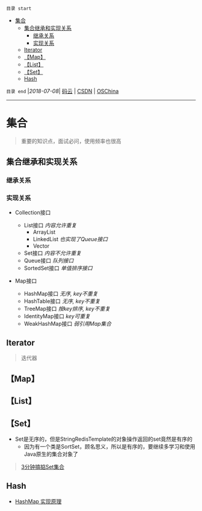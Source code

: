 `目录 start`
 
- [集合](#集合)
    - [集合继承和实现关系](#集合继承和实现关系)
        - [继承关系](#继承关系)
        - [实现关系](#实现关系)
    - [Iterator](#iterator)
    - [【Map】](#map)
    - [【List】](#list)
    - [【Set】](#set)
    - [Hash](#hash)

`目录 end` |_2018-07-08_| [码云](https://gitee.com/gin9) | [CSDN](http://blog.csdn.net/kcp606) | [OSChina](https://my.oschina.net/kcp1104)
****************************************
# 集合
> 重要的知识点，面试必问，使用频率也很高

## 集合继承和实现关系
### 继承关系
### 实现关系
- Collection接口
    - List接口  _内容允许重复_
        - ArrayList
        - LinkedList _也实现了Queue接口_
        - Vector
    - Set接口 _内容不允许重复_
    - Queue接口 _队列接口_
    - SortedSet接口 _单值排序接口_

- Map接口
    - HashMap接口 _无序, key不重复_
    - HashTable接口 _无序, key不重复_
    - TreeMap接口 _按key排序, key不重复_
    - IdentityMap接口 _key可重复_
    - WeakHashMap接口 _弱引用Map集合_

## Iterator
> 迭代器


## 【Map】

## 【List】

## 【Set】
- Set是无序的，但是StringRedisTemplate的对象操作返回的set竟然是有序的
    - 因为有一个类是SortSet，顾名思义，所以是有序的，要继续多学习和使用Java原生的集合对象了

> [3分钟搞掂Set集合](https://segmentfault.com/a/1190000014391402?utm_source=channel-hottest)

## Hash
- [HashMap 实现原理](http://www.importnew.com/27043.html)